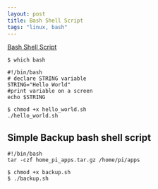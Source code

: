 ```yaml
---
layout: post
title: Bash Shell Script
tags: "linux, bash"
---
```


[Bash Shell Script](https://linuxconfig.org/bash-scripting-tutorial)

```
$ which bash
```

```
#!/bin/bash
# declare STRING variable
STRING="Hello World"
#print variable on a screen
echo $STRING
```

```
$ chmod +x hello_world.sh
./hello_world.sh
 ```
## Simple Backup bash shell script

```
#!/bin/bash
tar -czf home_pi_apps.tar.gz /home/pi/apps
```
```
$ chmod +x backup.sh
$ ./backup.sh
```
